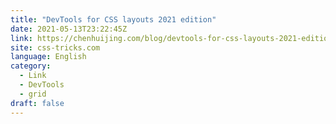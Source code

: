 ```yaml
---
title: "DevTools for CSS layouts 2021 edition"
date: 2021-05-13T23:22:45Z
link: https://chenhuijing.com/blog/devtools-for-css-layouts-2021-edition/?utm_medium=RSS&utm_source=news.12bit.vn#%F0%9F%9A%B2
site: css-tricks.com
language: English
category:
  - Link
  - DevTools
  - grid
draft: false
---
```

